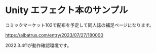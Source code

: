 # Unity エフェクト本のサンプル
コミックマーケット102で配布を予定して同人誌の補足ページになります。

https://albatrus.com/entry/2023/07/27/180000

2022.3.4f1が動作確認環境です。
